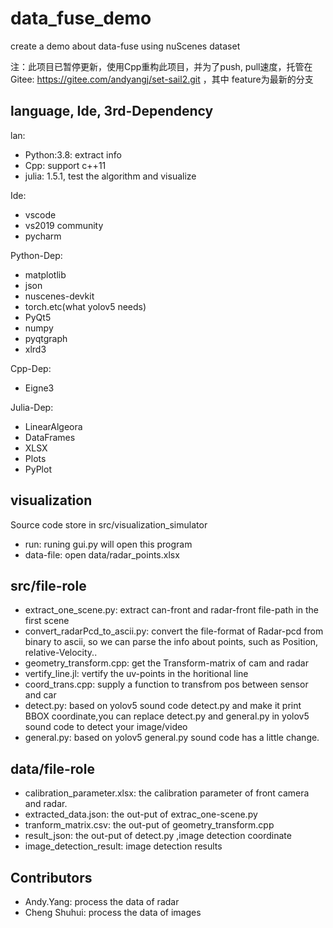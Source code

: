 # data_fuse_demo
create a demo about data-fuse using nuScenes dataset

注：此项目已暂停更新，使用Cpp重构此项目，并为了push, pull速度，托管在Gitee: https://gitee.com/andyangj/set-sail2.git ，其中 feature为最新的分支

## language, Ide, 3rd-Dependency
lan:
- Python:3.8: extract info
- Cpp: support c++11
- julia: 1.5.1, test the algorithm and visualize

Ide:
- vscode
- vs2019 community
- pycharm

Python-Dep:
- matplotlib
- json
- nuscenes-devkit
- torch.etc(what yolov5 needs)
- PyQt5
- numpy
- pyqtgraph
- xlrd3

Cpp-Dep:
- Eigne3

Julia-Dep:
- LinearAlgeora
- DataFrames
- XLSX
- Plots
- PyPlot

## visualization
Source code store in src/visualization_simulator
- run: runing gui.py will open this program
- data-file: open data/radar_points.xlsx

## src/file-role
- extract_one_scene.py: extract can-front and radar-front file-path in the first scene
- convert_radarPcd_to_ascii.py: convert the file-format of Radar-pcd from binary to ascii, so we can parse the info about points, such as Position, relative-Velocity..
- geometry_transform.cpp: get the Transform-matrix of cam and radar
- vertify_line.jl: vertify the uv-points in the horitional line 
- coord_trans.cpp: supply a function to transfrom pos between sensor and car
- detect.py: based on yolov5 sound code detect.py and make it print BBOX coordinate,you can replace detect.py and general.py in yolov5 sound code to detect your image/video
- general.py: based on yolov5 general.py sound code has a little change.

## data/file-role
- calibration_parameter.xlsx: the calibration parameter of front camera and radar.
- extracted_data.json: the out-put of extrac_one-scene.py
- tranform_matrix.csv: the out-put of geometry_transform.cpp
- result_json: the out-put of detect.py ,image detection coordinate
- image_detection_result: image detection results

## Contributors
- Andy.Yang: process the data of radar
- Cheng Shuhui: process the data of images
